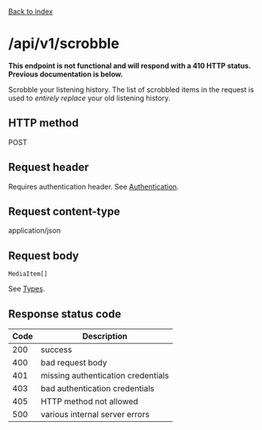 [Back to index](/)

# /api/v1/scrobble

**This endpoint is not functional and will respond with a 410 HTTP status.
Previous documentation is below.**

Scrobble your listening history. The list of scrobbled items in the request
is used to _entirely replace_ your old listening history.

## HTTP method

POST

## Request header

Requires authentication header. See [Authentication](/#authentication).

## Request content-type

application/json

## Request body

```
MediaItem[]
```

See [Types](/types).

## Response status code

| Code | Description |
|------|-------------|
|200 | success |
|400 | bad request body |
|401 | missing authentication credentials |
|403 | bad authentication credentials |
|405 | HTTP method not allowed |
|500 | various internal server errors |

